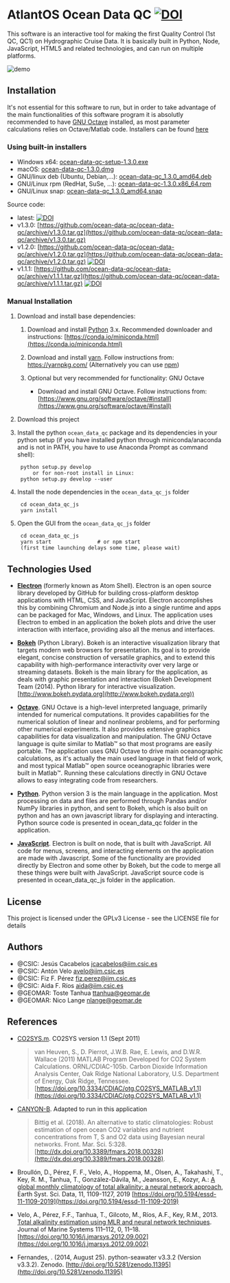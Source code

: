 # AtlantOS Ocean Data QC [![DOI](https://zenodo.org/badge/DOI/10.5281/zenodo.2603121.svg)](https://doi.org/10.5281/zenodo.2603121)

This software is an interactive tool for making the first Quality Control (1st QC, QC1) on Hydrographic Cruise Data. It is basically built in Python, Node, JavaScript, HTML5 and related technologies, and can run on multiple platforms.

![demo](https://github.com/ocean-data-qc/ocean-data-qc/blob/master/ocean_data_qc_js/src/img/demo.gif?raw=true)

## Installation

It's not essential for this software to run, but in order to take advantage of the main functionalities of this software program it is absolutly recommended to have [GNU Octave](https://www.gnu.org/software/octave/) installed, as most parameter calculations relies on Octave/Matlab code. Installers can be found [here](https://www.gnu.org/software/octave/download.html)

### Using built-in installers

* Windows x64: [ocean-data-qc-setup-1.3.0.exe](https://github.com/ocean-data-qc/ocean-data-qc/releases/download/v1.3.0/ocean-data-qc-setup-1.3.0.exe)
* macOS: [ocean-data-qc-1.3.0.dmg](https://github.com/ocean-data-qc/ocean-data-qc/releases/download/v1.3.0/ocean-data-qc-1.3.0.dmg)
* GNU/linux deb (Ubuntu, Debian,...): [ocean-data-qc_1.3.0_amd64.deb](https://github.com/ocean-data-qc/ocean-data-qc/releases/download/v1.3.0/ocean-data-qc_1.3.0_amd64.deb)
* GNU/Linux rpm (RedHat, SuSe, ...): [ocean-data-qc-1.3.0.x86_64.rpm](https://github.com/ocean-data-qc/ocean-data-qc/releases/download/v1.3.0/ocean-data-qc-1.3.0.x86_64.rpm)
* GNU/Linux snap: [ocean-data-qc_1.3.0_amd64.snap](https://github.com/ocean-data-qc/ocean-data-qc/releases/download/v1.3.0/ocean-data-qc_1.3.0_amd64.snap)

Source code:
* latest: [![DOI](https://zenodo.org/badge/DOI/10.5281/zenodo.2603121.svg)](https://doi.org/10.5281/zenodo.2603121)
* v1.3.0: [https://github.com/ocean-data-qc/ocean-data-qc/archive/v1.3.0.tar.gz](https://github.com/ocean-data-qc/ocean-data-qc/archive/v1.3.0.tar.gz)
* v1.2.0: [https://github.com/ocean-data-qc/ocean-data-qc/archive/v1.2.0.tar.gz](https://github.com/ocean-data-qc/ocean-data-qc/archive/v1.2.0.tar.gz) [![DOI](https://zenodo.org/badge/DOI/10.5281/zenodo.3470218.svg)](https://doi.org/10.5281/zenodo.3470218)
* v1.1.1: [https://github.com/ocean-data-qc/ocean-data-qc/archive/v1.1.1.tar.gz](https://github.com/ocean-data-qc/ocean-data-qc/archive/v1.1.1.tar.gz) [![DOI](https://zenodo.org/badge/DOI/10.5281/zenodo.3340975.svg)](https://doi.org/10.5281/zenodo.3340975)

### Manual Installation

1. Download and install base dependencies:
    1. Download and install [Python](https://www.python.org/download/releases/3.0/) 3.x. Recommended downloader and instructions: [https://conda.io/miniconda.html](https://conda.io/miniconda.html)

    2. Download and install [yarn](https://yarnpkg.com/). Follow instructions from: https://yarnpkg.com/ (Alternatively  you can use [npm](https://www.npmjs.com/))

    3. Optional but very recommended for functionality: GNU Octave

        * Download and install GNU Octave. Follow instructions from: [https://www.gnu.org/software/octave/#install](https://www.gnu.org/software/octave/#install)

1. Download this project

1. Install the python `ocean_data_qc` package and its dependencies in your python setup (if you have installed python through miniconda/anaconda and is not in PATH, you have to use Anaconda Prompt as command shell):

        python setup.py develop
            or for non-root install in Linux:
        python setup.py develop --user

1. Install the node dependencies in the `ocean_data_qc_js` folder

        cd ocean_data_qc_js
        yarn install

1. Open the GUI from the `ocean_data_qc_js` folder

        cd ocean_data_qc_js
        yarn start               # or npm start
        (first time launching delays some time, please wait)

## Technologies Used

* [**Electron**](https://electronjs.org/) (formerly known as Atom Shell). Electron is an open source library developed by GitHub for building cross-platform desktop applications with HTML, CSS, and JavaScript. Electron accomplishes this by combining Chromium and Node.js into a single runtime and apps can be packaged for Mac, Windows, and Linux. The application uses Electron to embed in an application the bokeh plots and drive the user interaction with interface, providing also all the menus and interfaces.

* [**Bokeh**](https://bokeh.pydata.org) (Python Library). Bokeh is an interactive visualization library that targets modern web browsers for presentation. Its goal is to provide elegant, concise construction of versatile graphics, and to extend this capability with high-performance interactivity over very large or streaming datasets. Bokeh is the main library for the application, as deals with graphic presentation and interaction (Bokeh Development Team (2014). Python library for interactive visualization. [http://www.bokeh.pydata.org](http://www.bokeh.pydata.org))

* [**Octave**](https://www.gnu.org/software/octave/). GNU Octave is a high-level interpreted language, primarily intended for numerical computations. It provides capabilities for the numerical solution of linear and nonlinear problems, and for performing other numerical experiments. It also provides extensive graphics capabilities for data visualization and manipulation. The GNU Octave language is quite similar to Matlab™ so that most programs are easily portable. The application uses GNU Octave to drive main oceanographic calculations, as it's actually the main used language in that field of work, and most typical Matlab™ open source oceanographic libraries were built in Matlab™. Running these calculations directly in GNU Octave allows to easy integrating code from researchers.

* [**Python**](https://www.python.org/). Python version 3 is the main language in the application. Most processing on data and files are performed through Pandas and/or NumPy libraries in python, and sent to Bokeh, which is also built on python and has an own javascript library for displaying and interacting. Python source code is presented in ocean_data_qc folder in the application.

* [**JavaScript**](https://developer.mozilla.org/es/docs/Web/JavaScript). Electron is built on node, that is built with JavaScript. All code for menus, screens, and interacting elements on the application are made with Javascript. Some of the functionality are provided directly by Electron and some other by Bokeh, but the code to merge all these things were built with JavaScript. JavaScript source code is presented in ocean_data_qc_js folder in the application.

## License

This project is licensed under the GPLv3 License - see the LICENSE file for details

## Authors

* @CSIC: Jesús Cacabelos <jcacabelos@iim.csic.es>
* @CSIC: Antón Velo <avelo@iim.csic.es>
* @CSIC: Fiz F. Pérez <fiz.perez@iim.csic.es>
* @CSIC: Aida F. Ríos <aida@iim.csic.es>
* @GEOMAR: Toste Tanhua <ttanhua@geomar.de>
* @GEOMAR: Nico Lange <nlange@geomar.de>

## References

* [CO2SYS.m](https://doi.org/10.3334/CDIAC/otg.CO2SYS_MATLAB_v1.1). CO2SYS version 1.1 (Sept 2011)
    >van Heuven, S., D. Pierrot, J.W.B. Rae, E. Lewis, and D.W.R. Wallace (2011) MATLAB Program Developed for CO2 System Calculations. ORNL/CDIAC-105b. Carbon Dioxide Information Analysis Center, Oak Ridge National Laboratory, U.S. Department of Energy, Oak Ridge, Tennessee. [https://doi.org/10.3334/CDIAC/otg.CO2SYS_MATLAB_v1.1](https://doi.org/10.3334/CDIAC/otg.CO2SYS_MATLAB_v1.1)

* [CANYON-B](https://github.com/HCBScienceProducts/CANYON-B). Adapted to run in this application
    >Bittig et al. (2018). An alternative to static climatologies: Robust estimation of open ocean CO2 variables and nutrient concentrations from T, S and O2 data using Bayesian neural networks. Front. Mar. Sci. 5:328. [http://dx.doi.org/10.3389/fmars.2018.00328](http://dx.doi.org/10.3389/fmars.2018.00328).

* Broullón, D., Pérez, F. F., Velo, A., Hoppema, M., Olsen, A., Takahashi, T., Key, R. M., Tanhua, T., González-Dávila, M., Jeansson, E., Kozyr, A.: [A global monthly climatology of total alkalinity: a neural network approach](https://doi.org/10.5194/essd-11-1109-2019), Earth Syst. Sci. Data, 11, 1109-1127, 2019 [https://doi.org/10.5194/essd-11-1109-2019](https://doi.org/10.5194/essd-11-1109-2019)

* Velo, A., Pérez, F.F., Tanhua, T., Gilcoto, M., Ríos, A.F., Key, R.M., 2013. [Total alkalinity estimation using MLR and neural network techniques](https://doi.org/10.1016/j.jmarsys.2012.09.002). Journal of Marine Systems 111–112, 0, 11–18. [https://doi.org/10.1016/j.jmarsys.2012.09.002](https://doi.org/10.1016/j.jmarsys.2012.09.002)

* Fernandes, . (2014, August 25). python-seawater v3.3.2 (Version v3.3.2). Zenodo. [http://doi.org/10.5281/zenodo.11395](http://doi.org/10.5281/zenodo.11395)
